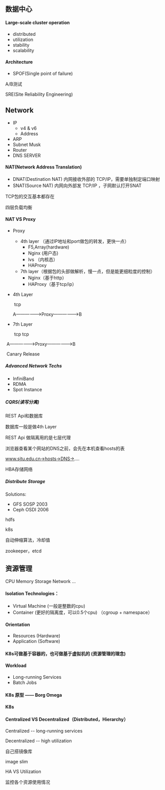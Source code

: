 ## 数据中心

#### Large-scale cluster operation

- distributed
- utilization
- stability
- scalability



#### Architecture

- SPOF(Single point of failure)



A/B测试

SRE(Site Reliability Engineering)







## Network

- IP
  - v4 & v6
  - Address
- ARP
- Subnet Musk
- Router
- DNS SERVER







#### NAT(Network Address Translation)

- DNAT(Destination NAT)  内网接收外部的 TCP/IP，需要单独制定端口映射
- SNAT(Source NAT)  内网向外部发 TCP/IP ，子网默认打开SNAT

TCP包的交互基本都存在

四层负载均衡





#### NAT VS Proxy

- Proxy
  - 4th layer （通过IP地址和port做包的转发，更快一点）
    - F5,Array(hardware)
    - Nginx (用户态)
    - lvs （内核态）
    - HAProxy
  - 7th layer（根据包的头部做解析，慢一点，但是能更细粒度的控制）
    - Nginx（基于http）
    - HAProxy（基于tcp/ip）



- 4th Layer

  ​										  tcp

  A——————>Proxy——————>B



- 7th Layer

  ​		tcp								tcp

​		A——————>Proxy——————>B



​		Canary Release



##### Advanced Network Techs

- InfiniBand
- RDMA
- Spot Instance



##### CQRS(读写分离)

REST Api和数据库

数据库一般是做4th Layer

REST Api 做隔离用的是七层代理



浏览器查看某个网站的DNS之前，会先在本机查看hosts的表





www.sjtu.edu.cn->hosts->DNS->....



HBA存储网络





##### Distribute Storage

Solutions:

- GFS	SOSP  2003
- Ceph	OSDI  2006



hdfs



k8s

自动伸缩算法，冷却值



zookeeper，etcd







## 资源管理

CPU	Memory	Storage	Network	...



#### Isolation Technologies：

- Virtual Machine (一般是整数的cpu)
- Container (更好的隔离度，可以0.5个cpu) （cgroup + namespace）

#### Orientation

- Resources (Hardware)
- Application (Software)



#### K8s可做基于容器的，也可做基于虚拟机的 (资源管理的理念)



#### Workload

- Long-running Services
- Batch Jobs



#### K8s 原型	——	Borg	Omega



#### K8s



#### Centralized VS Decentralized（Distributed，Hierarchy）

Centralized	--	long-running services

Decentralized	--	high utilization



自己搭镜像库

image slim



HA VS Utilization



监控各个资源使用情况
